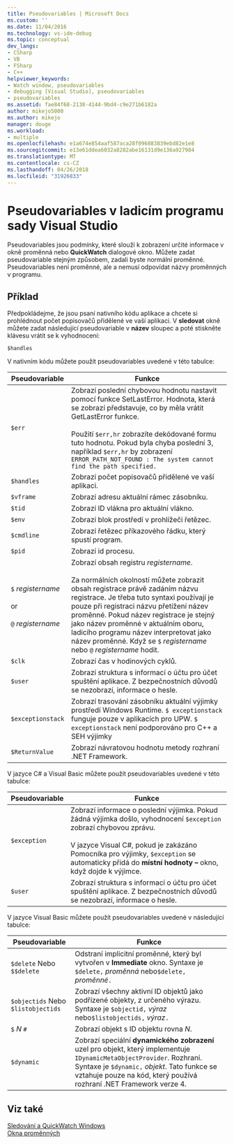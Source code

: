 ```yaml
---
title: Pseudovariables | Microsoft Docs
ms.custom: ''
ms.date: 11/04/2016
ms.technology: vs-ide-debug
ms.topic: conceptual
dev_langs:
- CSharp
- VB
- FSharp
- C++
helpviewer_keywords:
- Watch window, pseudovariables
- debugging [Visual Studio], pseudovariables
- pseudovariables
ms.assetid: fae84f68-2138-4144-9bd4-c9e271b6182a
author: mikejo5000
ms.author: mikejo
manager: douge
ms.workload:
- multiple
ms.openlocfilehash: e1a674e854aaf587aca28f096883839ebd82e1e8
ms.sourcegitcommit: e13e61ddea6032a8282abe16131d9e136a927984
ms.translationtype: MT
ms.contentlocale: cs-CZ
ms.lasthandoff: 04/26/2018
ms.locfileid: "31926833"
---
```

# <a name="pseudovariables-in-the-visual-studio-debugger"></a>Pseudovariables v ladicím programu sady Visual Studio
Pseudovariables jsou podmínky, které slouží k zobrazení určité informace v okně proměnná nebo **QuickWatch** dialogové okno. Můžete zadat pseudovariable stejným způsobem, zadali byste normální proměnné. Pseudovariables není proměnné, ale a nemusí odpovídat názvy proměnných v programu.  
  
## <a name="example"></a>Příklad  
 Předpokládejme, že jsou psaní nativního kódu aplikace a chcete si prohlédnout počet popisovačů přidělené ve vaší aplikaci. V **sledovat** okně můžete zadat následující pseudovariable v **název** sloupec a poté stiskněte klávesu vrátit se k vyhodnocení:  
  
```  
$handles  
```  
  
 V nativním kódu můžete použít pseudovariables uvedené v této tabulce:  
  
|Pseudovariable|Funkce|  
|--------------------|--------------|  
|`$err`|Zobrazí poslední chybovou hodnotu nastavit pomocí funkce SetLastError. Hodnota, která se zobrazí představuje, co by měla vrátit GetLastError funkce.<br /><br /> Použití `$err,hr` zobrazíte dekódované formu tuto hodnotu. Pokud byla chyba poslední 3, například `$err,hr` by zobrazení `ERROR_PATH_NOT_FOUND : The system cannot find the path specified.`|  
|`$handles`|Zobrazí počet popisovačů přidělené ve vaší aplikaci.|  
|`$vframe`|Zobrazí adresu aktuální rámec zásobníku.|  
|`$tid`|Zobrazí ID vlákna pro aktuální vlákno.|  
|`$env`|Zobrazí blok prostředí v prohlížeči řetězec.|  
|`$cmdline`|Zobrazí řetězec příkazového řádku, který spustí program.|  
|`$pid`|Zobrazí id procesu.|  
|`$` *registername*<br /><br /> or<br /><br /> `@` *registername*|Zobrazí obsah registru *registername*.<br /><br /> Za normálních okolností můžete zobrazit obsah registrace právě zadáním názvu registrace. Je třeba tuto syntaxi používají je pouze při registraci názvu přetížení název proměnné. Pokud název registrace je stejný jako název proměnné v aktuálním oboru, ladicího programu název interpretovat jako název proměnné. Když se `$` *registername* nebo `@` *registername* hodit.|  
|`$clk`|Zobrazí čas v hodinových cyklů.|  
|`$user`|Zobrazí struktura s informací o účtu pro účet spuštění aplikace. Z bezpečnostních důvodů se nezobrazí, informace o hesle.|  
|`$exceptionstack`|Zobrazí trasování zásobníku aktuální výjimky prostředí Windows Runtime. `$ exceptionstack` funguje pouze v aplikacích pro UPW. `$ exceptionstack` není podporováno pro C++ a SEH výjimky|  
|`$ReturnValue`|Zobrazí návratovou hodnotu metody rozhraní .NET Framework.|  
  
 V jazyce C# a Visual Basic můžete použít pseudovariables uvedené v této tabulce:  
  
|Pseudovariable|Funkce|  
|--------------------|--------------|  
|`$exception`|Zobrazí informace o poslední výjimka. Pokud žádná výjimka došlo, vyhodnocení `$exception` zobrazí chybovou zprávu.<br /><br /> V jazyce Visual C#, pokud je zakázáno Pomocníka pro výjimky, `$exception` se automaticky přidá do **místní hodnoty –** okno, když dojde k výjimce.|  
|`$user`|Zobrazí struktura s informací o účtu pro účet spuštění aplikace. Z bezpečnostních důvodů se nezobrazí, informace o hesle.|  
  
 V jazyce Visual Basic můžete použít pseudovariables uvedené v následující tabulce:  
  
|Pseudovariable|Funkce|  
|--------------------|--------------|  
|`$delete` Nebo `$$delete`|Odstraní implicitní proměnné, který byl vytvořen v **Immediate** okno. Syntaxe je `$delete,` *proměnná* nebo`$delete,` *proměnné*`.`|  
|`$objectids` Nebo `$listobjectids`|Zobrazí všechny aktivní ID objektů jako podřízené objekty, z určeného výrazu. Syntaxe je `$objectid,` *výraz* nebo`$listobjectids,` *výraz*`.`|  
|`$` *N* `#`|Zobrazí objekt s ID objektu rovna *N*.|  
|`$dynamic`|Zobrazí speciální **dynamického zobrazení** uzel pro objekt, který implementuje `IDynamicMetaObjectProvider`. Rozhraní. Syntaxe je `$dynamic,` *objekt*. Tato funkce se vztahuje pouze na kód, který používá rozhraní .NET Framework verze 4.|  
  
## <a name="see-also"></a>Viz také  
 [Sledování a QuickWatch Windows](../debugger/watch-and-quickwatch-windows.md)   
 [Okna proměnných](../debugger/debugger-windows.md)